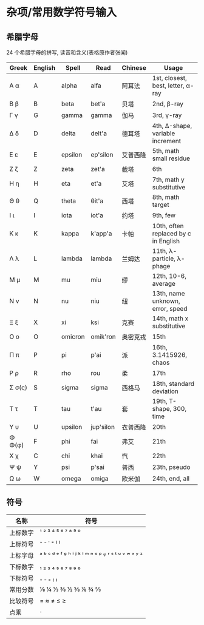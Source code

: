 # 杂项/常用数学符号输入

## 希腊字母

24 个希腊字母的拼写, 读音和含义(表格原作者张闻)

| Greek  | English |  Spell  |   Read    | Chinese  |                Usage                 |
| ------ | ------- | ------- | --------- | -------- | ------------------------------------ |
| Α   α  | A       | alpha   | alfa      | 阿耳法   | 1st, closest, best, letter, α-ray    |
| Β   β  | B       | beta    | bet'a     | 贝塔     | 2nd, β-ray                           |
| Γ   γ  | G       | gamma   | gamma     | 伽马     | 3rd, γ-ray                           |
| Δ   δ  | D       | delta   | delt'a    | 德耳塔   | 4th, Δ-shape, variable increment     |
| Ε   ε  | E       | epsilon | ep'silon  | 艾普西隆 | 5th, math small residue              |
| Ζ   ζ  | Z       | zeta    | zet'a     | 截塔     | 6th                                  |
| Η   η  | H       | eta     | et'a      | 艾塔     | 7th, math y substitutive             |
| Θ   θ  | Q       | theta   | θit'a     | 西塔     | 8th, math target                     |
| Ι   ι  | I       | iota    | iot'a     | 约塔     | 9th, few                             |
| Κ   κ  | K       | kappa   | k'app'a   | 卡帕     | 10th, often replaced by c in English |
| Λ   λ  | L       | lambda  | lambda    | 兰姆达   | 11th, λ-particle, λ-phage            |
| Μ   μ  | M       | mu      | miu       | 缪       | 12th, 10-6, average                  |
| Ν   ν  | N       | nu      | niu       | 纽       | 13th, name unknown, error, speed     |
| Ξ   ξ  | X       | xi      | ksi       | 克赛     | 14th, math x substitutive            |
| Ο   ο  | O       | omicron | omik'ron  | 奥密克戎 | 15th                                 |
| Π   π  | P       | pi      | p'ai      | 派       | 16th, 3.1415926, chaos               |
| Ρ   ρ  | R       | rho     | rou       | 柔       | 17th                                 |
| Σ σ(ς) | S       | sigma   | sigma     | 西格马   | 18th, standard deviation             |
| Τ   τ  | T       | tau     | t'au      | 套       | 19th, T-shape, 300, time             |
| Υ   υ  | U       | upsilon | jup'silon | 衣普西隆 | 20th                                 |
| Φ Φ(φ) | F       | phi     | fai       | 弗艾     | 21th                                 |
| Χ   χ  | C       | chi     | khai      | 忾       | 22th                                 |
| Ψ   ψ  | Y       | psi     | p'sai     | 普西     | 23th, pseudo                         |
| Ω   ω  | W       | omega   | omiga     | 欧米伽   | 24th, end, all                       |

## 符号

|   名称   |                        符号                         |
| -------- | --------------------------------------------------- |
| 上标数字 | ¹ ² ³ ⁴ ⁵ ⁶ ⁷ ⁸ ⁹ ⁰                                 |
| 上标符号 | ⁺ ⁻ ˙ ⁼ ⁽ ⁾                                           |
| 上标字母 | ᵃ ᵇ ᶜ ᵈ ᵉ ᶠ ᵍ ʰ ⁱ ʲ ᵏ ˡ ᵐ ⁿ ᵒ ᵖ ᵠ ʳ ˢ ᵗ ᵘ ᵛ ʷ ˣ ʸ ᶻ |
| 下标数字 | ₁ ₂ ₃ ₄ ₅ ₆ ₇ ₈ ₉ ₀                                 |
| 下标符号 | ₊ ₋ ₌ ₍ ₎                                           |
| 常用分数 | ⅛ ¼ ⅓ ⅜ ½ ⅝ ⅞ ¾ ⅔                                   |
| 比较符号 | = ≈ ≠ ≤ ≥                                           |
| 点乘     | ⋅                                                   |
